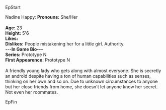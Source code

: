 EpStart

Nadine Happy: **Pronouns:** She/Her<br><br>**Age:** 23<br>**Height:** 5'6<br>**Likes:** <br>**Dislikes:** People mistakening her for a little girl. Authority. <br>**---In Game Bio---**<br>**Series:** Prototype N<br>**First Appearence:** Prototype N <br><br>A friendly young lady who gets along with almost everyone. She is secretly an android despite having a ton of human capabilities such as senses, thinking on her own and so on. Due to unknown circumstances to anyone but her close friends from home, she doesn't let anyone know her secret. Not even her roommates.

EpFin

<script src="{{ '/assets/js/EpFormatter.js' | relative_url }}"></script>